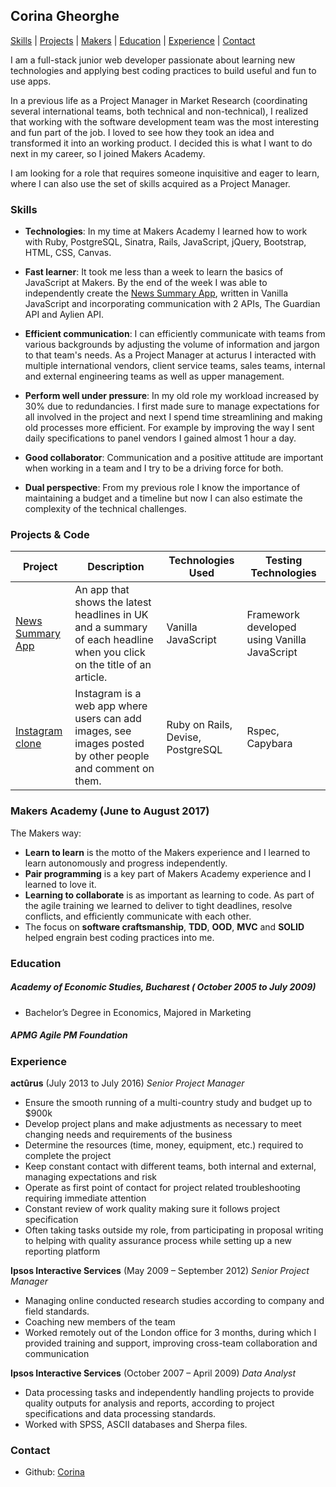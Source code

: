 ## Corina Gheorghe

[Skills](#skills) | [Projects](#projects) | [Makers](#makers) | [Education](#education) | [Experience](#experience) | [Contact](#contact)

I am a full-stack junior web developer passionate about learning new technologies and applying best coding practices to build useful and fun to use apps.

In a previous life as a Project Manager in Market Research (coordinating several international teams, both technical and non-technical), I realized that working with the software development team was the most interesting and fun part of the job. I loved to see how they took an idea and transformed it into an working product. I decided this is what I want to do next in my career, so I joined Makers Academy.

I am looking for a role that requires someone inquisitive and eager to learn, where I can also use the set of skills acquired as a Project Manager.


### <a name="skills">Skills</a>
- **Technologies**: In my time at Makers Academy I learned how to work with Ruby, PostgreSQL, Sinatra, Rails, JavaScript, jQuery, Bootstrap, HTML, CSS, Canvas.

- **Fast learner**: It took me less than a week to learn the basics of JavaScript at Makers. By the end of the week I was able to independently create the [News Summary App][2], written in Vanilla JavaScript and incorporating communication with 2 APIs, The Guardian API and Aylien API.


- **Efficient communication**: I can efficiently communicate with teams from various backgrounds by adjusting the volume of information and jargon to that team's needs. As a Project Manager at acturus I interacted with multiple international vendors, client service teams, sales teams, internal and external engineering teams as well as upper management.

- **Perform well under pressure**: In my old role my workload increased by 30% due to redundancies. I first made sure to manage expectations for all involved in the project and next I spend time streamlining and making old processes more efficient. For example by improving the way I sent daily specifications to panel vendors I gained almost 1 hour a day.

- **Good collaborator**: Communication and a positive attitude are important when working in a team and I try to be a driving force for both.

- **Dual perspective**: From my previous role I know the importance of maintaining a budget and a timeline but now I can also estimate the complexity of the technical challenges.


### <a name="projects">Projects & Code</a>
Project | Description | Technologies Used | Testing Technologies
--- | --- | --- | ---
[News Summary App][2] | An app that shows the latest headlines in UK and a summary of each headline when you click on the title of an article. | Vanilla JavaScript| Framework developed using Vanilla JavaScript
[Instagram clone][3]| Instagram is a web app where users can add images, see images posted by other people and comment on them. |Ruby on Rails, Devise, PostgreSQL| Rspec, Capybara




### <a name="makers">Makers Academy (June to August 2017)</a>
The Makers way:

- **Learn to learn** is the motto of the Makers experience and I learned to  learn autonomously and progress independently.
- **Pair programming** is a key part of Makers Academy experience and I learned to love it.
- **Learning to collaborate** is as important as learning to code. As part of the agile training we learned to deliver to tight deadlines, resolve conflicts, and efficiently communicate with each other.
- The focus on **software craftsmanship**, **TDD**, **OOD**, **MVC** and **SOLID** helped engrain best coding practices into me.


### <a name="education">Education</a>

##### Academy of Economic Studies, Bucharest ( October 2005 to July 2009)

- Bachelor’s Degree in Economics, Majored in Marketing

##### APMG Agile PM Foundation


### <a name="experience">Experience</a>

**actûrus** (July 2013 to July 2016)
*Senior Project Manager*

- Ensure the smooth running of a multi-country study and budget up to $900k
- Develop project plans and make adjustments as necessary to meet changing needs and requirements of the business
- Determine the resources (time, money, equipment, etc.) required to complete the project
- Keep constant contact with different teams, both internal and external, managing expectations and risk
- Operate as first point of contact for project related troubleshooting requiring immediate attention
- Constant review of work quality making sure it follows project specification
- Often taking tasks outside my role, from participating in proposal writing to helping with quality assurance process while setting up a new reporting platform

**Ipsos Interactive Services** (May 2009 – September 2012)
*Senior Project Manager*

- Managing online conducted research studies according to company and field standards.
- Coaching new members of the team
- Worked remotely out of the London office for 3 months, during which I provided training and support, improving cross-team collaboration and communication

**Ipsos Interactive Services** (October 2007 – April 2009)
*Data Analyst*

- Data processing tasks and independently handling projects to provide quality outputs for analysis and reports, according to project specifications and data processing standards.
- Worked with SPSS, ASCII databases and Sherpa files.

### <a name="contact">Contact</a>
- Github: [Corina][1]

[1]: https://github.com/Corina
[2]: https://github.com/Corina/news-summary
[3]: https://github.com/Corina/instagram-challenge

